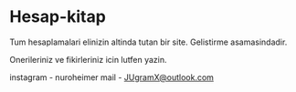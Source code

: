# Hesap-kitap
Tum hesaplamalari elinizin altinda tutan bir site.
Gelistirme asamasindadir.

Onerileriniz ve fikirleriniz icin lutfen yazin.

instagram - nuroheimer
mail - JUgramX@outlook.com
